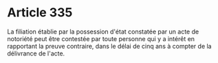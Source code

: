 # Article 335

La filiation établie par la possession d'état constatée par un acte de notoriété peut être contestée par toute personne qui y a intérêt en rapportant la preuve contraire, dans le délai de cinq ans à compter de la délivrance de l'acte.